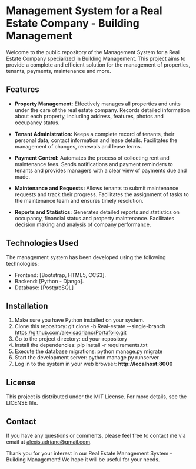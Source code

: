 # Management System for a Real Estate Company - Building Management

Welcome to the public repository of the Management System for a Real Estate Company specialized in Building Management. This project aims to provide a complete and efficient solution for the management of properties, tenants, payments, maintenance and more.

## Features
- **Property Management:** Effectively manages all properties and units under the care of the real estate company. Records detailed information about each property, including address, features, photos and occupancy status.

- **Tenant Administration:** Keeps a complete record of tenants, their personal data, contact information and lease details. Facilitates the management of changes, renewals and lease terms.

- **Payment Control:** Automates the process of collecting rent and maintenance fees. Sends notifications and payment reminders to tenants and provides managers with a clear view of payments due and made.

- **Maintenance and Requests:** Allows tenants to submit maintenance requests and track their progress. Facilitates the assignment of tasks to the maintenance team and ensures timely resolution.

- **Reports and Statistics:** Generates detailed reports and statistics on occupancy, financial status and property maintenance. Facilitates decision making and analysis of company performance.

## Technologies Used
The management system has been developed using the following technologies:

- Frontend: [Bootstrap, HTML5, CCS3].
- Backend: [Python - Django].
- Database: [PostgreSQL]
## Installation
1. Make sure you have Python installed on your system.
1. Clone this repository: git clone -b Real-estate --single-branch https://github.com/alexisadrianc/Portafolio.git 
1. Go to the project directory: cd your-repository
1. Install the dependencies: pip install -r requirements.txt
1. Execute the database migrations: python manage.py migrate
1. Start the development server: python manage.py runserver
1. Log in to the system in your web browser: **http://localhost:8000**

## License
This project is distributed under the MIT License. For more details, see the LICENSE file.

## Contact
If you have any questions or comments, please feel free to contact me via email at alexis.adrianc@gmail.com.

Thank you for your interest in our Real Estate Management System - Building Management! We hope it will be useful for your needs.
